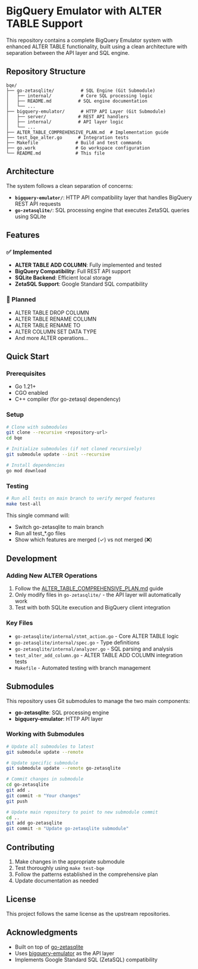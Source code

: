 # BigQuery Emulator with ALTER TABLE Support

This repository contains a complete BigQuery Emulator system with enhanced ALTER TABLE functionality, built using a clean architecture with separation between the API layer and SQL engine.

## Repository Structure

```
bqe/
├── go-zetasqlite/          # SQL Engine (Git Submodule)
│   ├── internal/           # Core SQL processing logic
│   ├── README.md          # SQL engine documentation
│   └── ...
├── bigquery-emulator/      # HTTP API Layer (Git Submodule)
│   ├── server/            # REST API handlers
│   ├── internal/          # API layer logic
│   └── ...
├── ALTER_TABLE_COMPREHENSIVE_PLAN.md  # Implementation guide
├── test_bqe_alter.go      # Integration tests
├── Makefile              # Build and test commands
├── go.work               # Go workspace configuration
└── README.md             # This file
```

## Architecture

The system follows a clean separation of concerns:

- **`bigquery-emulator/`**: HTTP API compatibility layer that handles BigQuery REST API requests
- **`go-zetasqlite/`**: SQL processing engine that executes ZetaSQL queries using SQLite

## Features

### ✅ Implemented
- **ALTER TABLE ADD COLUMN**: Fully implemented and tested
- **BigQuery Compatibility**: Full REST API support
- **SQLite Backend**: Efficient local storage
- **ZetaSQL Support**: Google Standard SQL compatibility

### 🚧 Planned
- ALTER TABLE DROP COLUMN
- ALTER TABLE RENAME COLUMN
- ALTER TABLE RENAME TO
- ALTER COLUMN SET DATA TYPE
- And more ALTER operations...

## Quick Start

### Prerequisites
- Go 1.21+
- CGO enabled
- C++ compiler (for go-zetasql dependency)

### Setup
```bash
# Clone with submodules
git clone --recursive <repository-url>
cd bqe

# Initialize submodules (if not cloned recursively)
git submodule update --init --recursive

# Install dependencies
go mod download
```

### Testing
```bash
# Run all tests on main branch to verify merged features
make test-all
```

This single command will:
- Switch go-zetasqlite to main branch
- Run all test_*.go files
- Show which features are merged (✓) vs not merged (❌)

## Development

### Adding New ALTER Operations

1. Follow the [ALTER_TABLE_COMPREHENSIVE_PLAN.md](ALTER_TABLE_COMPREHENSIVE_PLAN.md) guide
2. Only modify files in `go-zetasqlite/` - the API layer will automatically work
3. Test with both SQLite execution and BigQuery client integration

### Key Files
- `go-zetasqlite/internal/stmt_action.go` - Core ALTER TABLE logic
- `go-zetasqlite/internal/spec.go` - Type definitions
- `go-zetasqlite/internal/analyzer.go` - SQL parsing and analysis
- `test_alter_add_column.go` - ALTER TABLE ADD COLUMN integration tests
- `Makefile` - Automated testing with branch management

## Submodules

This repository uses Git submodules to manage the two main components:

- **go-zetasqlite**: SQL processing engine
- **bigquery-emulator**: HTTP API layer

### Working with Submodules

```bash
# Update all submodules to latest
git submodule update --remote

# Update specific submodule
git submodule update --remote go-zetasqlite

# Commit changes in submodule
cd go-zetasqlite
git add .
git commit -m "Your changes"
git push

# Update main repository to point to new submodule commit
cd ..
git add go-zetasqlite
git commit -m "Update go-zetasqlite submodule"
```

## Contributing

1. Make changes in the appropriate submodule
2. Test thoroughly using `make test-bqe`
3. Follow the patterns established in the comprehensive plan
4. Update documentation as needed

## License

This project follows the same license as the upstream repositories.

## Acknowledgments

- Built on top of [go-zetasqlite](https://github.com/goccy/go-zetasqlite)
- Uses [bigquery-emulator](https://github.com/goccy/bigquery-emulator) as the API layer
- Implements Google Standard SQL (ZetaSQL) compatibility
